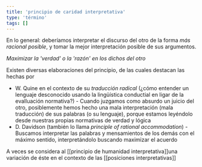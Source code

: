 ```yaml
---
title: 'principio de caridad interpretativa'
type: 'término'
tags: []
---
```


En lo general: deberíamos interpretar el discurso del otro de la forma *más racional posible*, y tomar la mejor interpretación posible de sus argumentos.

*Maximizar la 'verdad' o la 'razón' en los dichos del otro*

Existen diversas elaboraciones del principio, de las cuales destacan las hechas por

- W. Quine en el contexto de su *traducción radical* (¿cómo entender un lenguaje desconocido usando la lingüística conductial en ligar de la evalluación normativa?) - Cuando juzgamos como absurdo un juicio del otro, posiblemente hemos hecho una mala interpretación (mala traducción) de sus palabras (o su lenguaje), porque estamos leyéndolo desde nuestras propias normativas de verdad y lógica
- D. Davidson (también lo llama *principle of rational accommodation*) - Buscamos interpretar las palabras y mensamientos de los demás con el máximo sentido, interpretándolo buscando maximizar el acuerdo

A veces se considera al [[principio de humanidad interpretativa]]una variación de éste en el contexto de las [[posiciones interpretativas]]